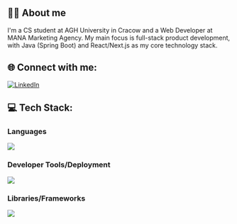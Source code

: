 ## 👨‍💻 About me

I'm a CS student at AGH University in Cracow and a Web Developer at MANA Marketing Agency. My main focus is full-stack product development, with Java (Spring Boot) and React/Next.js as my core technology stack.

## 🌐 Connect with me:
[![LinkedIn](https://skillicons.dev/icons?i=linkedin)](https://www.linkedin.com/in/bart%C5%82omiejskowron/)

## 💻 Tech Stack:


### <p align="left">Languages</p>  

<p align="left">
    <img src="https://skillicons.dev/icons?i=java,python,javascript,html,css"/>
</p>

### <p align="left">Developer Tools/Deployment</p> 

<p align="left">
    <img src="https://skillicons.dev/icons?i=docker,git,maven,aws,postman"/>
</p>


### <h3 align = "left">Libraries/Frameworks</h3>
 <p align="left">
    <img src="https://skillicons.dev/icons?i=spring,hibernate,postgresql,mongodb,react,next,tailwindcss"/>
 </p>
